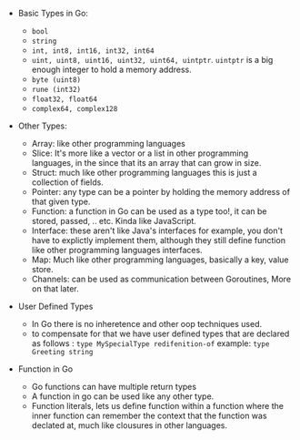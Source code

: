* Basic Types in Go: 
    - `bool`
    - `string`
    - `int, int8, int16, int32, int64`
    - `uint, uint8, uint16, uint32, uint64, uintptr`.  `uintptr` is a big enough integer to hold a memory address.
    - `byte (uint8)`
    - `rune (int32)`
    - `float32, float64`
    - `complex64, complex128`

* Other Types:
    - Array: like other programming languages
    - Slice: It's more like a vector or a list in other programming languages, in the since that its an array that can grow in size.
    - Struct: much like other programming languages this is just a collection of fields. 
    - Pointer: any type can be a pointer by holding the memory address of that given type.
    - Function: a function in Go can be used as a type too!, it can be stored, passed, .. etc. Kinda like JavaScript.
    - Interface: these aren't like Java's interfaces for example, you don't have to explictly implement them, although they still define function like other programming languages interfaces.
    - Map: Much like other programming languages, basically a key, value store.
    - Channels: can be used as communication between Goroutines, More on that later.

* User Defined Types
    - In Go there is no inheretence and other oop techniques used.
    - to compensate for that we have user defined types that are declared as follows : `type MySpecialType redifenition-of`
    example: `type Greeting string`

* Function in Go
    - Go functions can have multiple return types
    - A function in go can be used like any other type.
    - Function literals, lets us define function within a function where the inner function can remember the context that the function was declated at, much like clousures in other languages.